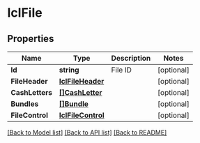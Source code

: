 # IclFile

## Properties

Name | Type | Description | Notes
------------ | ------------- | ------------- | -------------
**Id** | **string** | File ID | [optional] 
**FileHeader** | [**IclFileHeader**](ICLFileHeader.md) |  | [optional] 
**CashLetters** | [**[]CashLetter**](CashLetter.md) |  | [optional] 
**Bundles** | [**[]Bundle**](Bundle.md) |  | [optional] 
**FileControl** | [**IclFileControl**](ICLFileControl.md) |  | [optional] 

[[Back to Model list]](../README.md#documentation-for-models) [[Back to API list]](../README.md#documentation-for-api-endpoints) [[Back to README]](../README.md)


